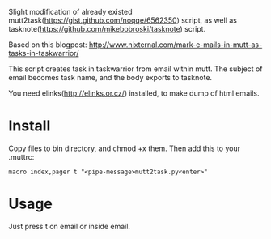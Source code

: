 Slight modification of already existed mutt2task(https://gist.github.com/noqqe/6562350) script, as well as tasknote(https://github.com/mikebobroski/tasknote) script.

Based on this blogpost: http://www.nixternal.com/mark-e-mails-in-mutt-as-tasks-in-taskwarrior/

This script creates task in taskwarrior from email within mutt. The subject of email becomes task name, and the body exports to tasknote.

You need elinks(http://elinks.or.cz/) installed, to make dump of html emails.

# Install

Copy files to bin directory, and chmod +x them. Then add this to your .muttrc:

    macro index,pager t "<pipe-message>mutt2task.py<enter>"

# Usage

Just press t on email or inside email.
